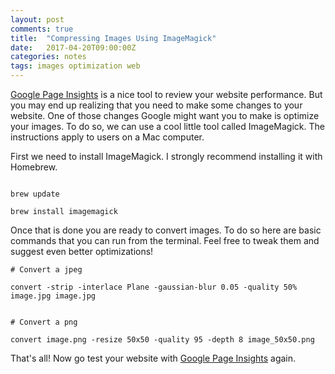 ```yaml
---
layout: post
comments: true
title:  "Compressing Images Using ImageMagick"
date:   2017-04-20T09:00:00Z
categories: notes
tags: images optimization web
---
```

[Google Page Insights](https://developers.google.com/speed/pagespeed/insights/) is a nice tool to review your website performance. But you may end up realizing that you need to make some changes to your website. One of those changes Google might want you to make is optimize your images. To do so, we can use a cool little tool called ImageMagick. The instructions apply to users on a Mac computer.

First we need to install ImageMagick. I strongly recommend installing it with Homebrew.

```

brew update

brew install imagemagick

```

Once that is done you are ready to convert images. To do so here are basic commands that you can run from the terminal. Feel free to tweak them and suggest even better optimizations!

```
# Convert a jpeg

convert -strip -interlace Plane -gaussian-blur 0.05 -quality 50% image.jpg image.jpg


# Convert a png

convert image.png -resize 50x50 -quality 95 -depth 8 image_50x50.png

```
 
That's all! Now go test your website with [Google Page Insights](https://developers.google.com/speed/pagespeed/insights/) again.